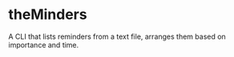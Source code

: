 # theMinders
A CLI that lists reminders from a text file, arranges them based on importance and time.
